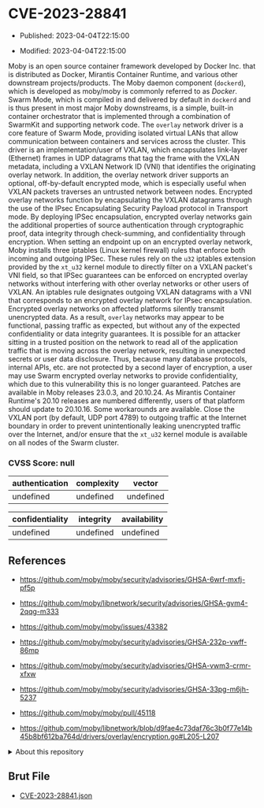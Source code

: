 # CVE-2023-28841

- Published: 2023-04-04T22:15:00

- Modified: 2023-04-04T22:15:00

Moby is an open source container framework developed by Docker Inc. that is distributed as Docker, Mirantis Container Runtime, and various other downstream projects/products. The Moby daemon component (`dockerd`), which is developed as moby/moby is commonly referred to as *Docker*. Swarm Mode, which is compiled in and delivered by default in `dockerd` and is thus present in most major Moby downstreams, is a simple, built-in container orchestrator that is implemented through a combination of SwarmKit and supporting network code. The `overlay` network driver is a core feature of Swarm Mode, providing isolated virtual LANs that allow communication between containers and services across the cluster. This driver is an implementation/user of VXLAN, which encapsulates link-layer (Ethernet) frames in UDP datagrams that tag the frame with the VXLAN metadata, including a VXLAN Network ID (VNI) that identifies the originating overlay network. In addition, the overlay network driver supports an optional, off-by-default encrypted mode, which is especially useful when VXLAN packets traverses an untrusted network between nodes. Encrypted overlay networks function by encapsulating the VXLAN datagrams through the use of the IPsec Encapsulating Security Payload protocol in Transport mode. By deploying IPSec encapsulation, encrypted overlay networks gain the additional properties of source authentication through cryptographic proof, data integrity through check-summing, and confidentiality through encryption. When setting an endpoint up on an encrypted overlay network, Moby installs three iptables (Linux kernel firewall) rules that enforce both incoming and outgoing IPSec. These rules rely on the `u32` iptables extension provided by the `xt_u32` kernel module to directly filter on a VXLAN packet's VNI field, so that IPSec guarantees can be enforced on encrypted overlay networks without interfering with other overlay networks or other users of VXLAN. An iptables rule designates outgoing VXLAN datagrams with a VNI that corresponds to an encrypted overlay network for IPsec encapsulation. Encrypted overlay networks on affected platforms silently transmit unencrypted data. As a result, `overlay` networks may appear to be functional, passing traffic as expected, but without any of the expected confidentiality or data integrity guarantees. It is possible for an attacker sitting in a trusted position on the network to read all of the application traffic that is moving across the overlay network, resulting in unexpected secrets or user data disclosure. Thus, because many database protocols, internal APIs, etc. are not protected by a second layer of encryption, a user may use Swarm encrypted overlay networks to provide confidentiality, which due to this vulnerability this is no longer guaranteed. Patches are available in Moby releases 23.0.3, and 20.10.24. As Mirantis Container Runtime's 20.10 releases are numbered differently, users of that platform should update to 20.10.16. Some workarounds are available. Close the VXLAN port (by default, UDP port 4789) to outgoing traffic at the Internet boundary in order to prevent unintentionally leaking unencrypted traffic over the Internet, and/or ensure that the `xt_u32` kernel module is available on all nodes of the Swarm cluster.

### CVSS Score: **null**

| authentication | complexity | vector |
| --- | --- | --- |
| undefined | undefined | undefined |

| confidentiality | integrity | availability |
| --- | --- | --- |
| undefined | undefined | undefined |

## References

* https://github.com/moby/moby/security/advisories/GHSA-6wrf-mxfj-pf5p

* https://github.com/moby/libnetwork/security/advisories/GHSA-gvm4-2qqg-m333

* https://github.com/moby/moby/issues/43382

* https://github.com/moby/moby/security/advisories/GHSA-232p-vwff-86mp

* https://github.com/moby/moby/security/advisories/GHSA-vwm3-crmr-xfxw

* https://github.com/moby/moby/security/advisories/GHSA-33pg-m6jh-5237

* https://github.com/moby/moby/pull/45118

* https://github.com/moby/libnetwork/blob/d9fae4c73daf76c3b0f77e14b45b8bf612ba764d/drivers/overlay/encryption.go#L205-L207

<details>
<summary>About this repository</summary> 

  This repository is part of the project [Live Hack CVE](https://github.com/Live-Hack-CVE). Main website can be found [www.live-hack.org](https://www.live-hack.org) 
  
  Made by [Sn0wAlice](https://github.com/Sn0wAlice) for the people that care about security and need to have a feed of the latest CVEs. Hope you enjoy it, don't forget to star the repo and follow me on [Twitter](https://twitter.com/Sn0wAlice) and [Github](https://github.com/Sn0wAlice). And that is my [personnal website](https://www.alice-snow.me/)

  - [Home Page](https://github.com/Live-Hack-CVE)
  - [Framework](https://github.com/Live-Hack-CVE/cve-framework)
  - [CVE database](https://github.com/Live-Hack-CVE/full_database)
  - [Changelog](https://github.com/Live-Hack-CVE/Changelog)
</details>

## Brut File

* [CVE-2023-28841.json](https://raw.githubusercontent.com/Live-Hack-CVE/full_database/main/cves/2023/CVE-2023-28841.json)

